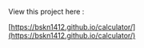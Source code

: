 View this project here :


[https://bskn1412.github.io/calculator/](https://bskn1412.github.io/calculator/)

